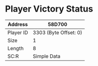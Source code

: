 #  Player Victory Status
Address   | 58D700
----------|-------------
Player ID | 3303 (Byte Offset: 0)
Size 	  | 1
Length 	  | 8
SC:R      | Simple Data


